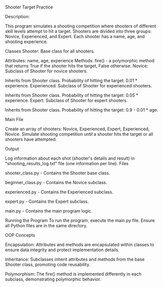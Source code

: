 Shooter Target Practice

Description:

This program simulates a shooting competition where shooters of different skill levels attempt to hit a target. Shooters are divided into three groups: Novice, Experienced, and Expert. Each shooter has a name, age, and shooting experience.


Classes
Shooter: Base class for all shooters.


Attributes: name, age, experience
Methods: fire() - a polymorphic method that returns True if the shooter hits the target, False otherwise.
Novice: Subclass of Shooter for novice shooters.


Inherits from Shooter class.
Probability of hitting the target: 0.01 * experience.
Experienced: Subclass of Shooter for experienced shooters.


Inherits from Shooter class.
Probability of hitting the target: 0.05 * experience.
Expert: Subclass of Shooter for expert shooters.


Inherits from Shooter class.
Probability of hitting the target: 0.9 - 0.01 * age.

Main File

Create an array of shooters: Novice, Experienced, Expert, Experienced, Novice.
Simulate shooting competition until a shooter hits the target or all shooters have attempted.

Output

Log information about each shot (shooter's details and result) in "shooting_results_log.txt" file (one information per line).
Files

shooter_class.py - Contains the Shooter base class.

beginner_class.py - Contains the Novice subclass.

experienced.py - Contains the Experienced subclass.

expert.py - Contains the Expert subclass.

main.py - Contains the main program logic.

Running the Program
To run the program, execute the main.py file. Ensure all Python files are in the same directory.

OOP Concepts

Encapsulation: Attributes and methods are encapsulated within classes to ensure data integrity and protect implementation details.

Inheritance: Subclasses inherit attributes and methods from the base Shooter class, promoting code reusability.

Polymorphism: The fire() method is implemented differently in each subclass, demonstrating polymorphic behavior.
